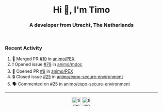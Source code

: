 <h1 align="center">Hi 👋, I'm Timo</h1>
<h3 align="center">A developer from Utrecht, The Netherlands</h3>
<br/>
<!-- https://github.com/rahuldkjain/github-profile-readme-generator --!>

<!--  <p align="left"><img src="https://github-readme-stats.vercel.app/api?username=timoglastra&show_icons=true&count_private=true&" alt="timoglastra" /></p> --!>

<!--
Github language stats
<p align="left"><img src="https://github-readme-stats.vercel.app/api/top-langs/?username=timoglastra&layout=compact" alt="timoglastra" /><p>
-->

<!-- Codestats language stats -->
<!-- <p align="left"><img src="https://codestats-readme.vercel.app/api/top-langs/?username=timoglastra&layout=compact&language_count=12" alt="timoglastra" /><p>    --!>
  
<h3>Recent Activity</h3>

<!--START_SECTION:activity-->
1. 🎉 Merged PR [#10](https://github.com/animo/PEX/pull/10) in [animo/PEX](https://github.com/animo/PEX)
2. ❗ Opened issue [#76](https://github.com/animo/mdoc/issues/76) in [animo/mdoc](https://github.com/animo/mdoc)
3. 💪 Opened PR [#9](https://github.com/animo/PEX/pull/9) in [animo/PEX](https://github.com/animo/PEX)
4. 🔒 Closed issue [#25](https://github.com/animo/expo-secure-environment/issues/25) in [animo/expo-secure-environment](https://github.com/animo/expo-secure-environment)
5. 🗣 Commented on [#25](https://github.com/animo/expo-secure-environment/issues/25#issuecomment-2789784698) in [animo/expo-secure-environment](https://github.com/animo/expo-secure-environment)
<!--END_SECTION:activity-->

---

<p align="center">
<a href="https://twitter.com/timoglastra" target="blank"><img align="center" src="https://cdn.jsdelivr.net/npm/simple-icons@3.0.1/icons/twitter.svg" alt="timoglastra" height="30" width="30" /></a>
<a href="https://linkedin.com/in/timoglastra" target="blank"><img align="center" src="https://cdn.jsdelivr.net/npm/simple-icons@3.0.1/icons/linkedin.svg" alt="timoglastra" height="30" width="30" /></a>
</p>



